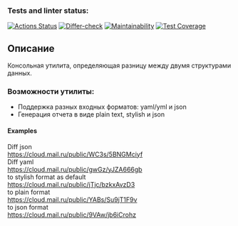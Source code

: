 ### Tests and linter status:
[![Actions Status](https://github.com/reshetovsn/java-project-71/workflows/hexlet-check/badge.svg)](https://github.com/reshetovsn/java-project-71/actions)
[![Differ-check](https://github.com/reshetovsn/java-project-71/actions/workflows/main.yml/badge.svg)](https://github.com/reshetovsn/java-project-71/actions/workflows/main.yml)
[![Maintainability](https://api.codeclimate.com/v1/badges/012d35952345cdf7d1f4/maintainability)](https://codeclimate.com/github/reshetovsn/java-project-71/maintainability)
[![Test Coverage](https://api.codeclimate.com/v1/badges/012d35952345cdf7d1f4/test_coverage)](https://codeclimate.com/github/reshetovsn/java-project-71/test_coverage)
## Описание
Консольная утилита, определяющая разницу между двумя структурами данных.
### Возможности утилиты:
* Поддержка разных входных форматов: yaml/yml и json  
* Генерация отчета в виде plain text, stylish и json  
#### Examples
Diff json  
https://cloud.mail.ru/public/WC3s/5BNGMciyf  
Diff yaml  
https://cloud.mail.ru/public/gwGz/yJZA666gb  
to stylish format as default  
https://cloud.mail.ru/public/jTjc/bzkxAvzD3  
to plain format  
https://cloud.mail.ru/public/YABs/Su9jT1F9v  
to json format  
https://cloud.mail.ru/public/9VAw/jb6iCrohz  

